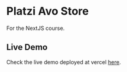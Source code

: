 # Platzi Avo Store
For the NextJS course.

## Live Demo
Check the live demo deployed at vercel [here](https://platzi-avos-app.vercel.app/).